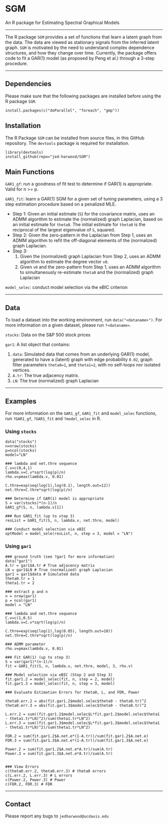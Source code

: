 # SGM
An R package for Estimating Spectral Graphical Models

*** 
The R package `SGM` provides a set of functions that learn a latent graph from the data.  The data are viewed as stationary signals from the inferred latent graph.  `SGM` is motivated by the need to understand complex dependence structures, and how they change over time.  Currently, the package offers code to fit a GAR(1) model (as proposed by Peng et al.) through a 3-step procedure.

*** 

## Dependencies 
Please make sure that the following packages are installed before using the R package `SGM`. 

```
install.packages(c("doParallel", "foreach", "gmp"))
```

## Installation
The R Package `SGM` can be installed from source files, in this GitHub repository.  The `devtools` package is required for installation.  
```
library(devtools)
install_github(repo="jed-harwood/SGM")
```

## Main Functions

`GAR1_gf`: run a goodness of fit test to determine if GAR(1) is appropriate. Valid for n >= p.

`GAR1_fit`: learn a GAR(1) SGM for a given set of tuning parameters, using a 3 step estimation procedure based on a penalized MLE.  
* Step 1: Given an initial estimate (`S`) for the covariance matrix, uses an ADMM algorithm to estimate the (normalized) graph Laplacian, based on an initial estimate for `theta0`.  The initial estimate for `theta0` is the reciprocal of the largest eigenvalue of `S`, squared.
* Step 2: Given the zero-pattern in the Laplacian from Step 1, uses an ADMM algorithm to refit the off-diagonal elements of the (normalized) graph Laplacian.
* Step 3:
    1. Given the (normalized) graph Laplacian from Step 2, uses an ADMM algorithm to estimate the degree vector `v0`.
    2. Given `v0` and the zero-pattern from Step 1, uses an ADMM algorithm to simultaneously re-estimate `theta0` and the (normalized) graph Laplacian

`model_selec`: conduct model selection via the eBIC criterion

***

## Data
To load a dataset into the working environment, run `data("<dataname>")`.  For more information on a given dataset, please run `?<dataname>`.  

`stocks`: Data on the S&P 500 stock prices

`gar1`:  A list object that contains:
1. `data`: Simulated data that comes from an underlying GAR(1) model, generated to have a (latent) graph with edge probability `0.02`, graph filter parameters `theta0=1`, and `theta1=2`, with no self-loops nor isolated vertices.
2. `A.tr`: The true adjacency matrix.
3. `LN`: The true (normalized) graph Laplacian

*** 

## Examples

For more information on the `GAR1_gf`, `GAR1_fit` and `model_selec` functions, run `?GAR1_gf`, `?GAR1_fit` and `?model_selec` in R.  

### Using `stocks`
```
data("stocks")
n=nrow(stocks)
p=ncol(stocks)
model="LN"

### lambda and net.thre sequence
C.v=c(8,4,1)
lambda.v=C.v*sqrt(log(p)/n) 
rho.v=pmax(lambda.v, 0.01)

C.thre=exp(seq(log(1),log(0.1), length.out=12))
net.thre=C.thre*sqrt(log(p)/n)

### Determine if GAR(1) model is appropriate
S = var(stocks)*(n-1)/n
GAR1_gf(S, n, lambda.v[1])

### Run GAR1_fit (up to step 3)
resList = GAR1_fit(S, n, lambda.v, net.thre, model)

### Conduct model selection via eBIC
optModel = model_sele(resList, n, step = 3, model = "LN")
```


### Using `gar1`
```
### ground truth (see ?gar1 for more information)
data("gar1")
A.tr = gar1$A.tr # True adjacency matrix
LN = gar1$LN # True (normalized) graph Laplacian
gar1 = gar1$data # Simulated data
theta0.tr = 1 
theta1.tr = 2

### extract p and n
n = nrow(gar1)
p = ncol(gar1)
model = "LN"

### lambda and net.thre sequence
C.v=c(1,0.5)  
lambda.v=C.v*sqrt(log(p)/n)

C.thre=exp(seq(log(1),log(0.05), length.out=10))
net.thre=C.thre*sqrt(log(p)/n)

### ADMM parameter 
rho.v=pmax(lambda.v, 0.01)

### Fit GAR(1) (up to step 3)
S = var(gar1)*(n-1)/n
fit = GAR1_fit(S, n, lambda.v, net.thre, model, 3, rho.v)

### Model selection via eBIC (Step 2 and Step 3)
fit.gar1.2 = model_selec(fit, n, step = 2, model)
fit.gar1.3 = model_selec(fit, n, step = 3, model)

### Evaluate Estimation Errors for theta0, L, and FDR, Power

theta0.err.2 = abs(fit.gar1.2$model.selec$theta0 - theta0.tr)^2
theta0.err.3 = abs(fit.gar1.3$model.selec$theta0 - theta0.tr)^2

L.err.2 = sum((fit.gar1.2$model.selec$L*fit.gar1.2$model.selec$theta1 - theta1.tr*LN)^2)/sum(theta1.tr*LN^2)
L.err.3 = sum((fit.gar1.3$model.selec$L*fit.gar1.3$model.selec$theta1 - theta1.tr*LN)^2)/sum(theta1.tr*LN^2)

FDR.2 = sum(fit.gar1.2$A.net.e*(1-A.tr))/sum(fit.gar1.2$A.net.e)
FDR.3 = sum(fit.gar1.3$A.net.e*(1-A.tr))/sum(fit.gar1.3$A.net.e)

Power.2 = sum(fit.gar1.2$A.net.e*A.tr)/sum(A.tr)
Power.3 = sum(fit.gar1.3$A.net.e*A.tr)/sum(A.tr)


### View Errors
c(theta0.err.2, theta0.err.3) # theta0 errors
c(L.err.2, L.err.3) # L errors
c(Power.2, Power.3) # Power
c(FDR.2, FDR.3) # FDR 

```

***

## Contact
Please report any bugs to `jedharwood@ucdavis.edu`
